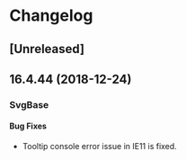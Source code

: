 # Changelog

## [Unreleased]

## 16.4.44 (2018-12-24)

### SvgBase

#### Bug Fixes

- Tooltip console error issue in IE11 is fixed.